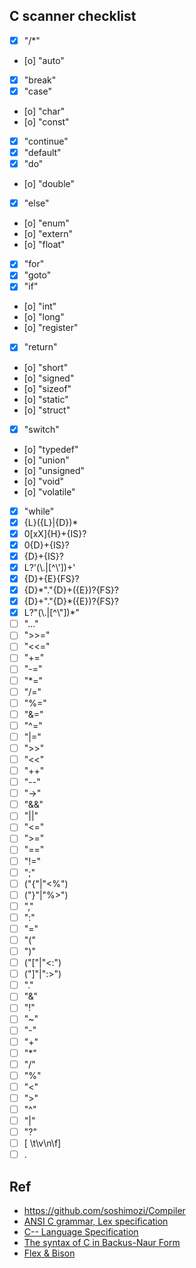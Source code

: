 ## C scanner checklist
- [x] "/*"
- [o] "auto"
- [x] "break"
- [x] "case"
- [o] "char"
- [o] "const"
- [x] "continue"
- [x] "default"
- [x] "do"
- [o] "double"
- [x] "else"
- [o] "enum"
- [o] "extern"
- [o] "float"
- [x] "for"
- [x] "goto"
- [x] "if"
- [o] "int"
- [o] "long"
- [o] "register"
- [x] "return"
- [o] "short"
- [o] "signed"
- [o] "sizeof"
- [o] "static"
- [o] "struct"
- [x] "switch"
- [o] "typedef"
- [o] "union"
- [o] "unsigned"
- [o] "void"
- [o] "volatile"
- [x] "while"
- [x] {L}({L}|{D})*
- [x] 0[xX]{H}+{IS}?
- [x] 0{D}+{IS}?
- [x] {D}+{IS}?
- [x] L?'(\\.|[^\\'])+'
- [x] {D}+{E}{FS}?
- [x] {D}*"."{D}+({E})?{FS}?
- [x] {D}+"."{D}*({E})?{FS}?
- [x] L?\"(\\.|[^\\"])*\"
- [ ] "..."
- [ ] ">>="
- [ ] "<<="
- [ ] "+="
- [ ] "-="
- [ ] "*="
- [ ] "/="
- [ ] "%="
- [ ] "&="
- [ ] "^="
- [ ] "|="
- [ ] ">>"
- [ ] "<<"
- [ ] "++"
- [ ] "--"
- [ ] "->"
- [ ] "&&"
- [ ] "||"
- [ ] "<="
- [ ] ">="
- [ ] "=="
- [ ] "!="
- [ ] ";"
- [ ] ("{"|"<%")
- [ ] ("}"|"%>")
- [ ] ","
- [ ] ":"
- [ ] "="
- [ ] "("
- [ ] ")"
- [ ] ("["|"<:")
- [ ] ("]"|":>")
- [ ] "."
- [ ] "&"
- [ ] "!"
- [ ] "~"
- [ ] "-"
- [ ] "+"
- [ ] "*"
- [ ] "/"
- [ ] "%"
- [ ] "<"
- [ ] ">"
- [ ] "^"
- [ ] "|"
- [ ] "?"
- [ ] [ \t\v\n\f]
- [ ] .

## Ref
* https://github.com/soshimozi/Compiler
* [ANSI C grammar, Lex specification](http://www.lysator.liu.se/c/ANSI-C-grammar-l.html)
* [C-- Language Specification](https://www2.cs.arizona.edu/~debray/Teaching/CSc453/DOCS/cminusminusspec.html)
* [The syntax of C in Backus-Naur Form](https://cs.wmich.edu/~gupta/teaching/cs4850/sumII06/The%20syntax%20of%20C%20in%20Backus-Naur%20form.htm)
* [Flex & Bison](http://web.iitd.ac.in/~sumeet/flex__bison.pdf)